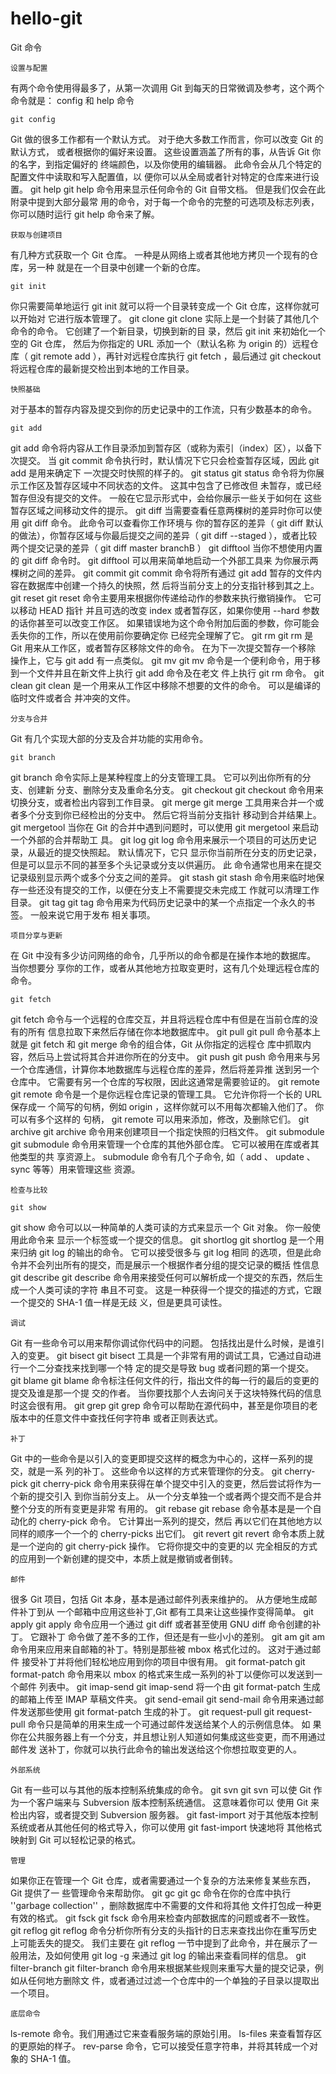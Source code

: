 # hello-git
  
  Git 命令

    设置与配置
  
   有两个命令使用得最多了，从第一次调用 Git 到每天的日常微调及参考，这个两个命令就是：
config 和 help 命令

    git config
Git 做的很多工作都有一个默认方式。 对于绝大多数工作而言，你可以改变 Git 的默认方式，
或者根据你的偏好来设置。 这些设置涵盖了所有的事，从告诉 Git 你的名字，到指定偏好的
终端颜色，以及你使用的编辑器。 此命令会从几个特定的配置文件中读取和写入配置值，以
便你可以从全局或者针对特定的仓库来进行设置。
  git help
git help 命令用来显示任何命令的 Git 自带文档。 但是我们仅会在此附录中提到大部分最常
用的命令，对于每一个命令的完整的可选项及标志列表，你可以随时运行 git help
<command> 命令来了解。
    
    获取与创建项目
   有几种方式获取一个 Git 仓库。 一种是从网络上或者其他地方拷贝一个现有的仓库，另一种
就是在一个目录中创建一个新的仓库。

    git init
你只需要简单地运行 git init 就可以将一个目录转变成一个 Git 仓库，这样你就可以开始对
它进行版本管理了。
    git clone
git clone 实际上是一个封装了其他几个命令的命令。 它创建了一个新目录，切换到新的目
录，然后 git init 来初始化一个空的 Git 仓库， 然后为你指定的 URL 添加一个（默认名称
为 origin 的）远程仓库（ git remote add ），再针对远程仓库执行 git fetch ，最后通过
    git checkout 将远程仓库的最新提交检出到本地的工作目录。

    快照基础
  对于基本的暂存内容及提交到你的历史记录中的工作流，只有少数基本的命令。

    git add
git add 命令将内容从工作目录添加到暂存区（或称为索引（index）区），以备下次提交。
当 git commit 命令执行时，默认情况下它只会检查暂存区域，因此 git add 是用来确定下
一次提交时快照的样子的。
    git status
git status 命令将为你展示工作区及暂存区域中不同状态的文件。 这其中包含了已修改但
未暂存，或已经暂存但没有提交的文件。 一般在它显示形式中，会给你展示一些关于如何在
这些暂存区域之间移动文件的提示。
    git diff
当需要查看任意两棵树的差异时你可以使用 git diff 命令。 此命令可以查看你工作环境与
你的暂存区的差异（ git diff 默认的做法），你暂存区域与你最后提交之间的差异（ git
diff --staged ），或者比较两个提交记录的差异（ git diff master branchB ）
    git difftool
当你不想使用内置的 git diff 命令时。 git difftool 可以用来简单地启动一个外部工具来
为你展示两棵树之间的差异。
    git commit
git commit 命令将所有通过 git add 暂存的文件内容在数据库中创建一个持久的快照，然
后将当前分支上的分支指针移到其之上。
    git reset
git reset 命令主要用来根据你传递给动作的参数来执行撤销操作。 它可以移动 HEAD 指针
并且可选的改变 index 或者暂存区，如果你使用 --hard 参数的话你甚至可以改变工作区。
如果错误地为这个命令附加后面的参数，你可能会丢失你的工作，所以在使用前你要确定你
已经完全理解了它。
    git rm
git rm 是 Git 用来从工作区，或者暂存区移除文件的命令。 在为下一次提交暂存一个移除
操作上，它与 git add 有一点类似。
    git mv
git mv 命令是一个便利命令，用于移到一个文件并且在新文件上执行 git add 命令及在老文
件上执行 git rm 命令。
    git clean
git clean 是一个用来从工作区中移除不想要的文件的命令。 可以是编译的临时文件或者合
并冲突的文件。

    分支与合并
  Git 有几个实现大部的分支及合并功能的实用命令。

    git branch
git branch 命令实际上是某种程度上的分支管理工具。 它可以列出你所有的分支、创建新
分支、删除分支及重命名分支。
    git checkout
git checkout 命令用来切换分支，或者检出内容到工作目录。
    git merge
git merge 工具用来合并一个或者多个分支到你已经检出的分支中。 然后它将当前分支指针
移动到合并结果上。
    git mergetool
当你在 Git 的合并中遇到问题时，可以使用 git mergetool 来启动一个外部的合并帮助工
具。
    git log
git log 命令用来展示一个项目的可达历史记录，从最近的提交快照起。 默认情况下，它只
显示你当前所在分支的历史记录，但是可以显示不同的甚至多个头记录或分支以供遍历。 此
命令通常也用来在提交记录级别显示两个或多个分支之间的差异。
    git stash
git stash 命令用来临时地保存一些还没有提交的工作，以便在分支上不需要提交未完成工
作就可以清理工作目录。
    git tag
git tag 命令用来为代码历史记录中的某一个点指定一个永久的书签。 一般来说它用于发布
相关事项。

    项目分享与更新
  在 Git 中没有多少访问网络的命令，几乎所以的命令都是在操作本地的数据库。 当你想要分
享你的工作，或者从其他地方拉取变更时，这有几个处理远程仓库的命令。

    git fetch
git fetch 命令与一个远程的仓库交互，并且将远程仓库中有但是在当前仓库的没有的所有
信息拉取下来然后存储在你本地数据库中。
    git pull
git pull 命令基本上就是 git fetch 和 git merge 命令的组合体，Git 从你指定的远程仓
库中抓取内容，然后马上尝试将其合并进你所在的分支中。
    git push
git push 命令用来与另一个仓库通信，计算你本地数据库与远程仓库的差异，然后将差异推
送到另一个仓库中。 它需要有另一个仓库的写权限，因此这通常是需要验证的。
    git remote
git remote 命令是一个是你远程仓库记录的管理工具。 它允许你将一个长的 URL 保存成一
个简写的句柄，例如 origin ，这样你就可以不用每次都输入他们了。 你可以有多个这样的
句柄， git remote 可以用来添加，修改，及删除它们。
    git archive
git archive 命令用来创建项目一个指定快照的归档文件。
    git submodule
git submodule 命令用来管理一个仓库的其他外部仓库。 它可以被用在库或者其他类型的共
享资源上。 submodule 命令有几个子命令, 如（ add 、 update 、 sync 等等）用来管理这些
资源。

    检查与比较
    
    git show
git show 命令可以以一种简单的人类可读的方式来显示一个 Git 对象。 你一般使用此命令来
显示一个标签或一个提交的信息。
    git shortlog
git shortlog 是一个用来归纳 git log 的输出的命令。 它可以接受很多与 git log 相同
的选项，但是此命令并不会列出所有的提交，而是展示一个根据作者分组的提交记录的概括
性信息
    git describe
git describe 命令用来接受任何可以解析成一个提交的东西，然后生成一个人类可读的字符
串且不可变。 这是一种获得一个提交的描述的方式，它跟一个提交的 SHA-1 值一样是无歧
义，但是更具可读性。

    调试
  Git 有一些命令可以用来帮你调试你代码中的问题。 包括找出是什么时候，是谁引入的变更。
    git bisect
git bisect 工具是一个非常有用的调试工具，它通过自动进行一个二分查找来找到哪一个特
定的提交是导致 bug 或者问题的第一个提交。
    git blame
git blame 命令标注任何文件的行，指出文件的每一行的最后的变更的提交及谁是那一个提
交的作者。 当你要找那个人去询问关于这块特殊代码的信息时这会很有用。
    git grep
git grep 命令可以帮助在源代码中，甚至是你项目的老版本中的任意文件中查找任何字符串
或者正则表达式。
    
    补丁
  Git 中的一些命令是以引入的变更即提交这样的概念为中心的，这样一系列的提交，就是一系
列的补丁。 这些命令以这样的方式来管理你的分支。
    git cherry-pick
git cherry-pick 命令用来获得在单个提交中引入的变更，然后尝试将作为一个新的提交引入
到你当前分支上。 从一个分支单独一个或者两个提交而不是合并整个分支的所有变更是非常
有用的。
    git rebase
git rebase 命令基本是是一个自动化的 cherry-pick 命令。 它计算出一系列的提交，然后
再以它们在其他地方以同样的顺序一个一个的 cherry-picks 出它们。
git revert
  git revert 命令本质上就是一个逆向的 git cherry-pick 操作。 它将你提交中的变更的以
完全相反的方式的应用到一个新创建的提交中，本质上就是撤销或者倒转。

    邮件
  很多 Git 项目，包括 Git 本身，基本是通过邮件列表来维护的。 从方便地生成邮件补丁到从
一个邮箱中应用这些补丁,Git 都有工具来让这些操作变得简单。
    git apply
git apply 命令应用一个通过 git diff 或者甚至使用 GNU diff 命令创建的补丁。 它跟补丁
命令做了差不多的工作，但还是有一些小小的差别。
    git am
git am 命令用来应用来自邮箱的补丁。特别是那些被 mbox 格式化过的。 这对于通过邮件
接受补丁并将他们轻松地应用到你的项目中很有用。
    git format-patch
git format-patch 命令用来以 mbox 的格式来生成一系列的补丁以便你可以发送到一个邮件
列表中。
    git imap-send
git imap-send 将一个由 git format-patch 生成的邮箱上传至 IMAP 草稿文件夹。 
  git send-email
git send-mail 命令用来通过邮件发送那些使用 git format-patch 生成的补丁。
    git request-pull
git request-pull 命令只是简单的用来生成一个可通过邮件发送给某个人的示例信息体。 如
果你在公共服务器上有一个分支，并且想让别人知道如何集成这些变更，而不用通过邮件发
送补丁，你就可以执行此命令的输出发送给这个你想拉取变更的人。

    外部系统
  Git 有一些可以与其他的版本控制系统集成的命令。
    git svn
git svn 可以使 Git 作为一个客户端来与 Subversion 版本控制系统通信。 这意味着你可以
使用 Git 来检出内容，或者提交到 Subversion 服务器。
    git fast-import
对于其他版本控制系统或者从其他任何的格式导入，你可以使用 git fast-import 快速地将
其他格式映射到 Git 可以轻松记录的格式。

    管理
  如果你正在管理一个 Git 仓库，或者需要通过一个复杂的方法来修复某些东西，Git 提供了一
些管理命令来帮助你。
    git gc
git gc 命令在你的仓库中执行 ''garbage collection'' ，删除数据库中不需要的文件和将其他
文件打包成一种更有效的格式。
    git fsck
git fsck 命令用来检查内部数据库的问题或者不一致性。
    git reflog
git reflog 命令分析你所有分支的头指针的日志来查找出你在重写历史上可能丢失的提交。
我们主要在 git reflog 一节中提到了此命令，并在展示了一般用法，及如何使用 git log -g
来通过 git log 的输出来查看同样的信息。
    git filter-branch
git filter-branch 命令用来根据某些规则来重写大量的提交记录，例如从任何地方删除文
件，或者通过过滤一个仓库中的一个单独的子目录以提取出一个项目。

    底层命令
  ls-remote 命令。我们用通过它来查看服务端的原始引用。
  ls-files 来查看暂存区的更原始的样子。
  rev-parse 命令，它可以接受任意字符串，并将其转成一个对象的 SHA-1 值。







